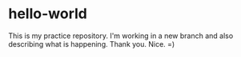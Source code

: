 # hello-world
This is my practice repository.
I'm working in a new branch and also describing what is happening.
Thank you. Nice. =)
